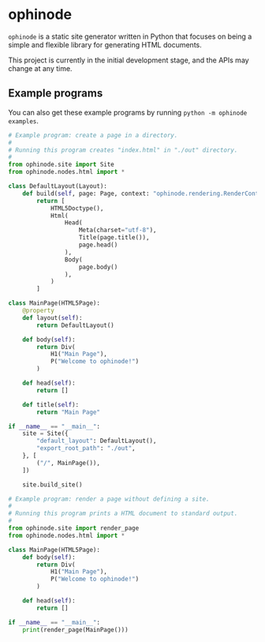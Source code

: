 # ophinode
`ophinode` is a static site generator written in Python that focuses on being
a simple and flexible library for generating HTML documents.

This project is currently in the initial development stage, and the APIs may
change at any time.

## Example programs

You can also get these example programs by running
`python -m ophinode examples`.

```python
# Example program: create a page in a directory.
#
# Running this program creates "index.html" in "./out" directory.
#
from ophinode.site import Site
from ophinode.nodes.html import *

class DefaultLayout(Layout):
    def build(self, page: Page, context: "ophinode.rendering.RenderContext"):
        return [
            HTML5Doctype(),
            Html(
                Head(
                    Meta(charset="utf-8"),
                    Title(page.title()),
                    page.head()
                ),
                Body(
                    page.body()
                ),
            )
        ]

class MainPage(HTML5Page):
    @property
    def layout(self):
        return DefaultLayout()

    def body(self):
        return Div(
            H1("Main Page"),
            P("Welcome to ophinode!")
        )

    def head(self):
        return []

    def title(self):
        return "Main Page"

if __name__ == "__main__":
    site = Site({
        "default_layout": DefaultLayout(),
        "export_root_path": "./out",
    }, [
        ("/", MainPage()),
    ])

    site.build_site()

```

```python
# Example program: render a page without defining a site.
#
# Running this program prints a HTML document to standard output.
#
from ophinode.site import render_page
from ophinode.nodes.html import *

class MainPage(HTML5Page):
    def body(self):
        return Div(
            H1("Main Page"),
            P("Welcome to ophinode!")
        )

    def head(self):
        return []

if __name__ == "__main__":
    print(render_page(MainPage()))

```
